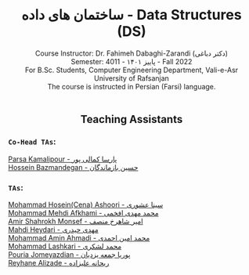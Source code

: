 <br />
<p align="center">
  
  <h1 align="center">ساختمان های داده - Data Structures (DS)</h1>

  <p align="center">
    Course Instructor: Dr. Fahimeh Dabaghi-Zarandi (دکتر دباغی)
    <br />
    Semester: 4011 - پاییز ۱۴۰۱ - Fall 2022
    <br />
    For B.Sc. Students, Computer Engineering Department, Vali-e-Asr University of Rafsanjan
    <br /> 
    The course is instructed in Persian (Farsi) language.
  <br />



 <br />
<p align="center">
  <h2 align="center"> Teaching Assistants </h2>
<p h2 align="center">

### `Co-Head TAs`: 
[Parsa Kamalipour - پارسا کمالی پور](https://github.com/benymaxparsa)  
[Hossein Bazmandegan - حسین بازماندگان](https://github.com/HB-2000)   

### `TAs`:
[Mohammad Hosein(Cena) Ashoori - سینا عشوری](https://github.com/CenaAshoori)   
[Mohammad Mehdi Afkhami - محمد مهدی افخمی](https://github.com/mohmehdi)  
[Amir Shahrokh Monsef - امیر شاهرخ منصف]()  
[Mahdi Heydari - مهدی حیدری]()  
[Mohammad Amin Ahmadi - محمد امین احمدی](https://github.com/mmdaminah)  
[Mohammad Lashkari - محمد لشکری](https://github.com/MohammadLashkari)  
[Pouria Jomeyazdian - پوریا جمعه یزدیان]()   
[Reyhane Alizade - ریحانه علیزاده](https://github.com/missrea1457)  
